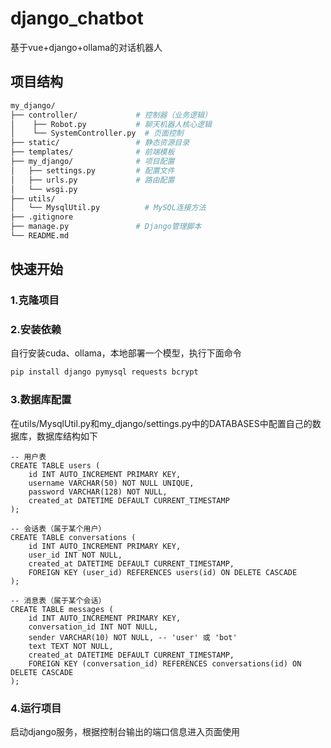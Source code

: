 # django_chatbot
基于vue+django+ollama的对话机器人
## 项目结构
```bash
my_django/
├── controller/             # 控制器（业务逻辑）
│    ├── Robot.py           # 聊天机器人核心逻辑
│    └── SystemController.py  # 页面控制
├── static/                 # 静态资源目录
├── templates/              # 前端模板
├── my_django/              # 项目配置
│   ├── settings.py         # 配置文件
│   ├── urls.py             # 路由配置
│   └── wsgi.py
├── utils/                  
│   └── MysqlUtil.py          # MySQL连接方法
├── .gitignore              
├── manage.py               # Django管理脚本
└── README.md      
```
## 快速开始
### 1.克隆项目
### 2.安装依赖
自行安装cuda、ollama，本地部署一个模型，执行下面命令
```bash
pip install django pymysql requests bcrypt
```
### 3.数据库配置
在utils/MysqlUtil.py和my_django/settings.py中的DATABASES中配置自己的数据库，数据库结构如下
```mysql
-- 用户表
CREATE TABLE users (
    id INT AUTO_INCREMENT PRIMARY KEY,
    username VARCHAR(50) NOT NULL UNIQUE,
    password VARCHAR(128) NOT NULL,
    created_at DATETIME DEFAULT CURRENT_TIMESTAMP
);

-- 会话表（属于某个用户）
CREATE TABLE conversations (
    id INT AUTO_INCREMENT PRIMARY KEY,
    user_id INT NOT NULL,
    created_at DATETIME DEFAULT CURRENT_TIMESTAMP,
    FOREIGN KEY (user_id) REFERENCES users(id) ON DELETE CASCADE
);

-- 消息表（属于某个会话）
CREATE TABLE messages (
    id INT AUTO_INCREMENT PRIMARY KEY,
    conversation_id INT NOT NULL,
    sender VARCHAR(10) NOT NULL, -- 'user' 或 'bot'
    text TEXT NOT NULL,
    created_at DATETIME DEFAULT CURRENT_TIMESTAMP,
    FOREIGN KEY (conversation_id) REFERENCES conversations(id) ON DELETE CASCADE
);
```
### 4.运行项目
启动django服务，根据控制台输出的端口信息进入页面使用
